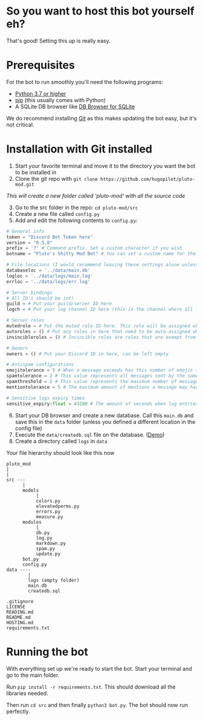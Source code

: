 # So you want to host this bot yourself eh?
That's good! Setting this up is really easy.

# Prerequisites
For the bot to run smoothly you'll need the following programs:
- [Python 3.7 or higher](https://python.org)
- [pip](https://pypi.org/project/pip/) (this usually comes with Python)
- A SQLite DB browser like [DB Browser for SQLite](https://sqlitebrowser.org/)

We do recommend installing [Git](https://git-scm.com/) as this makes updating the bot easy, but it's not critical.

# Installation with Git installed
1. Start your favorite terminal and move it to the directory you want the bot to be installed in
1. Clone the git repo with `git clone https://github.com/hugopilot/pluto-mod.git`
  
  _This will create a new folder called 'pluto-mod' with all the source code_
  
3. Go to the src folder in the repo: `cd pluto-mod/src`
4. Create a new file called `config.py`
5. Add and edit the following contents to `config.py`:

```py
# General info
token = "Discord Bot Token here"
version = "0.5.0" 
prefix = '?' # Command prefix. Set a custom character if you wish
botname = "Pluto's Shitty Mod Bot" # You can set a custom name for the bot here

# File locations (I would recommend leaving these settings alone unless you know what you're doing)
databaseloc = '../data/main.db' 
logloc = '../data/logs/main.log'
errloc = '../data/logs/err.log'

# Server bindings
# All ID's should be int! 
guild = # Put your guild/server ID here
logch = # Put your log channel ID here (this is the channel where all logs will be dumped)

# Server roles
mutedrole = # Put the muted role ID here. This role will be assigned when the mute command is used
autoroles = () # Put any roles in here that need to be auto-assigned when a member joins, you can leave this empty if you don't want this
invincibleroles = () # Invincible roles are roles that are exempt from antispam and cannot be warned, muted, kicked or banned by the bot.

# Owners
owners = () # Put your Discord ID in here, can be left empty

# Antispam configurations
emojitolerance = 5 # When a message exceeds has this number of emojis the message gets deleted 
spamtolerance = 2 # This value represents all messages sent by the same user in a certain timeframe (in seconds) 
spamthreshold = 2 # This value represents the maximum number of messages that may be sent in the time defined in spamtolerance
mentiontolerance = 5 # The maximum amount of mentions a message may have before getting deleted

# Sensitive logs expiry times
sensitive_expiry:float = 43200 # The amount of seconds when log entries that contain deleted messages get deleted 
```
6. Start your DB browser and create a new database. Call this `main.db` and save this in the `data` folder (unless you defined a different location in the config file)
7. Execute the `data/createdb.sql` file on the database. ([Demo](https://i.imgur.com/8TNsM0g.mp4))
8. Create a directory called `logs` in `data`

Your file hierarchy should look like this now

```
pluto_mod
|
|
src ---
      |
      models
           |
           colors.py
           elevatedperms.py
           errors.py
           measure.py
      modules
           |
           db.py
           log.py
           markdown.py
           spam.py
           update.py
      bot.py
      config.py
data ----
        |
        logs (empty folder)
        main.db
        createdb.sql
        
.gitignore
LICENSE
READING.md
README.md
HOSTING.md
requirements.txt
```



# Running the bot
With everything set up we're ready to start the bot.
Start your terminal and go to the main folder.

Run `pip install -r requirements.txt`. This should download all the libraries needed.

Then run `cd src` and then finally `python3 bot.py`. The bot should now run perfectly.

